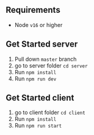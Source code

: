 ## Requirements

- Node `v16` or higher

## Get Started server

1. Pull down `master` branch
2. go to server folder `cd server` 
3. Run `npm install`
4. Run `npm run dev`

## Get Started client

1. go to client folder `cd client` 
2. Run `npm install`
3. Run `npm run start`